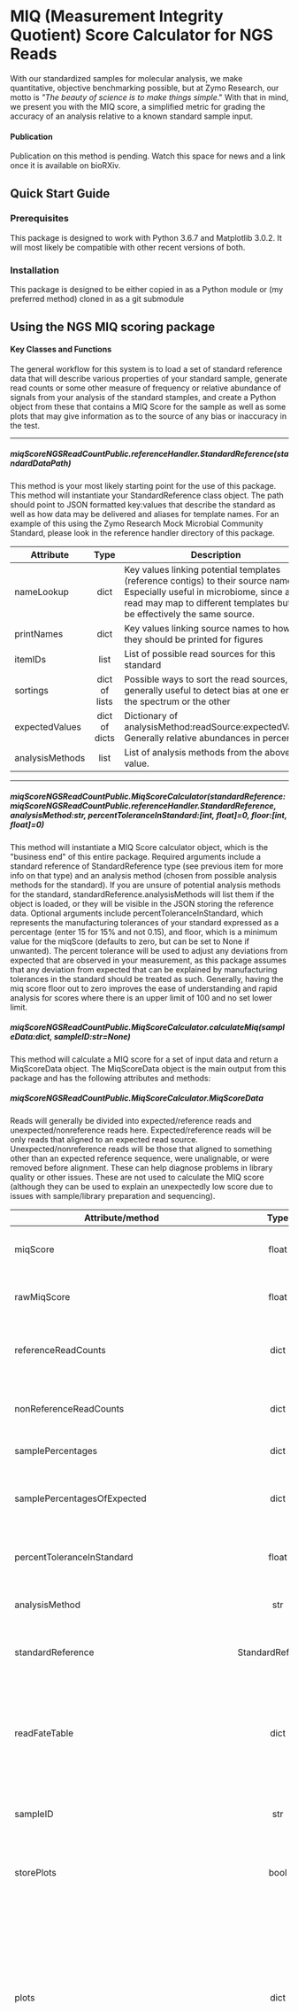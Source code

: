 # MIQ (Measurement Integrity Quotient) Score Calculator for NGS Reads

With our standardized samples for molecular analysis, we make quantitative, objective benchmarking possible, but at Zymo Research, our motto is *"The beauty of science is to make things simple*."  With that in mind, we present you with the MIQ score, a simplified metric for grading the accuracy of an analysis relative to a known standard sample input.

#### Publication
Publication on this method is pending.  Watch this space for news and a link once it is available on bioRXiv.

## Quick Start Guide

### Prerequisites

This package is designed to work with Python 3.6.7 and Matplotlib 3.0.2.  It will most likely be compatible with other recent versions of both.


### Installation

This package is designed to be either copied in as a Python module or (my preferred method) cloned in as a git submodule

## Using the NGS MIQ scoring package

#### Key Classes and Functions

The general workflow for this system is to load a set of standard reference data that will describe various properties of your standard sample, generate read counts or some other measure of frequency or relative abundance of signals from your analysis of the standard stamples, and create a Python object from these that contains a MIQ Score for the sample as well as some plots that may give information as to the source of any bias or inaccuracy in the test.

----------
##### miqScoreNGSReadCountPublic.referenceHandler.StandardReference(standardDataPath)
This method is your most likely starting point for the use of this package.  This method will instantiate your StandardReference class object.  The path should point to JSON formatted key:values that describe the standard as well as how data may be delivered and aliases for template names.  For an example of this using the Zymo Research Mock Microbial Community Standard, please look in the reference handler directory of this package.

| Attribute        | Type             | Description |
| --------------- |:--------------:|-------------|
nameLookup | dict | Key values linking potential templates (reference contigs) to their source name. Especially useful in microbiome, since a read may map to different templates but still be effectively the same source.
printNames | dict | Key values linking source names to how they should be printed for figures
itemIDs | list | List of possible read sources for this standard
sortings | dict of lists | Possible ways to sort the read sources, generally useful to detect bias at one end of the spectrum or the other
expectedValues | dict of dicts | Dictionary of analysisMethod:readSource:expectedValue.  Generally relative abundances in percent.
analysisMethods | list | List of analysis methods from the above value.

--------
##### miqScoreNGSReadCountPublic.MiqScoreCalculator(standardReference: *miqScoreNGSReadCountPublic.referenceHandler.StandardReference*, analysisMethod:*str*, percentToleranceInStandard:*[int, float]=0*, floor:*[int, float]=0*)
This method will instantiate a MIQ Score calculator object, which is the "business end" of this entire package.  Required arguments include a standard reference of StandardReference type (see previous item for more info on that type) and an analysis method (chosen from possible analysis methods for the standard).  If you are unsure of potential analysis methods for the standard, standardReference.analysisMethods will list them if the object is loaded, or they will be visible in the JSON storing the reference data.  Optional arguments include percentToleranceInStandard, which represents the manufacturing tolerances of your standard expressed as a percentage (enter 15 for 15% and not 0.15), and floor, which is a minimum value for the miqScore (defaults to zero, but can be set to None if unwanted).  The percent tolerance will be used to adjust any deviations from expected that are observed in your measurement, as this package assumes that any deviation from expected that can be explained by manufacturing tolerances in the standard should be treated as such.  Generally, having the miq score floor out to zero improves the ease of understanding and rapid analysis for scores where there is an upper limit of 100 and no set lower limit.

##### miqScoreNGSReadCountPublic.MiqScoreCalculator.calculateMiq(sampleData:*dict*, sampleID:str=*None*)
This method will calculate a MIQ score for a set of input data and return a MiqScoreData object.  The MiqScoreData object is the main output from this package and has the following attributes and methods:

##### miqScoreNGSReadCountPublic.MiqScoreCalculator.MiqScoreData
Reads will generally be divided into expected/reference reads and unexpected/nonreference reads here.  Expected/reference reads will be only reads that aligned to an expected read source.  Unexpected/nonreference reads will be those that aligned to something other than an expected reference sequence, were unalignable, or were removed before alignment.  These can help diagnose problems in library quality or other issues.  These are not used to calculate the MIQ score (although they can be used to explain an unexpectedly low score due to issues with sample/library preparation and sequencing).

| Attribute/method        | Type             | Description |
| --------------- |:--------------:|-------------|
miqScore | float | The MIQ score, which may be floored if a floor value was set when calculating
rawMiqScore | float | The MIQ score without any floor.  Will be equivalent to miqScore if no floor was set
referenceReadCounts | dict | Key values of reads from expected sources:count. Keys will be their unique identifier from the StandardReference object
nonReferenceReadCounts	|	dict	|	Dictionary with all nonreference/unexpected read counts and counts of any reads removed prior to alignment
samplePercentages	|	dict	|	Relative abundances of each reference read
samplePercentagesOfExpected	|	dict	|	Abundances of each reference read type relative to expected (*ie*. 100 means that the count seen was **exactly** what was expected)
percentToleranceInStandard	|	float	|	Directly stored from the MiqScoreCalculator object that created it for tracibility
analysisMethod	|	str	|	Directly stored from the MiqScoreCalculator object that created it for tracibility
standardReference	|	StandardReference	|	Directly stored from the MiqScoreCalculator object that created it for tracibility
readFateTable	|	dict	|	This table will be similar to nonReferenceReadCounts except that it will contain an additional group called "Reference" that has a count of all reads that ultimately aligned to an expected reference sequence.
sampleID	|	str	|	Directly stored from the MiqScoreCalculator object that created it for tracibility
storePlots	|	bool	|	If set to false, plots will be regenerated each time the plot creation method is called, otherwise they will be stored (see below for how)
plots	|	dict	|	Dictionary used to store plots.  Plots are all stored as base64-encoded PNG files (although other formats can be specified when calling the plot creation method).  Keys will be plot names or groups of plots. Values will either be the base64 string of the plot file or, if is a group of plots (such as radar plots), a dictionary of plotName:plotData in base64.
makeReadFateChart(format:*str="png"*, forceRedraw:*bool=False*, readFatePrintNames:*dict=None*)	|	str (base64)	|	Generates a pie chart describing the fate of all reads that entered the analysis from the read fate table.  Expected reads will be grouped as "Reference."  *format* should denote a valid file saving format for matplotlib and defaults to PNG (although SVG is another very good option for vector format).  *forceRedraw* will cause the plot to be regenerated even if it has already been saved. *readFatePrintNames* can contain a dictionary where any read fate identifier in the read fate table with a key present will be changed to the corresponding value when generating a key for the figure.
makeRadarPlots(format:str="png", forceRedraw:bool=False)	|	dict of str:base64	|	Iterates over possible sorting methods for standard and generates radar plots to help with bias detection.  Output will be a dictionary of sortingMethod:base64 of plot.  This takes optional *format* and *forceRedraw* objects with the same behavior as *makeReadFateChart*.
makeCompositionBarPlot(goodExample:dict=None, badExample:dict=None)	|	str (base64)	|	Makes a composition bar plot that is typical of microbiome samples.  Can take in a good example of samplePercentages (in a dictionary) and a badExample likewise.
jsonOutput	|	str	|	Returns a string of JSON-formatted output to store a detailed report on the sample

-----

##### miqScoreNGSReadCountPublic.MiqScoreCalculator.generateReport(replacementTable:*dict*, template:*str*, sampleMiq:*MiqScoreData*, goodExampleMiq:*MiqScoreData*, badExampleMiq:*MiqScoreData*, readFatePrintNames:*dict=None*)
Reads will generally be divided into expected/reference reads and unexpected/nonreference reads here.  Expected/reference reads will be only reads that aligned to an expected read source.  Unexpected/nonreference reads will be those that aligned to something other than an expected reference sequence, were unalignable, or were removed before alignment.  These can help diagnose problems in library quality or other issues.  These are not used to calculate the MIQ score (although they can be used to explain an unexpectedly low score due to issues with sample/library preparation and sequencing).

| Attribute/method        | Type             | Description |
| --------------- |:--------------:|-------------|
replacementTable	|	dict	|	Dictionary of values to replace in the HTML template (value identifiers should be surrounded with two percent symbols for %%VALUE%%
template	|	str (HTML template)	|	HTML template with values to be replaced surrounded by double percents (see above)


## Contributing

We welcome and encourage contributions to this project from the scientific community and will happily accept and acknowledge input (and possibly provide some free kits as a thank you).  We aim to provide a positive and inclusive environment for contributors that is free of any harassment or excessively harsh criticism. Our Golden Rule: *Treat others as you would like to be treated*.

## Versioning

We use a modification of [Semantic Versioning](https://semvar.org) to identify our releases.

Release identifiers will be *major.minor.patch*

Major release: Newly required parameter or other change that is not entirely backwards compatible
Minor release: New optional parameter
Patch release: No changes to parameters

## Authors

- **Michael M. Weinstein** - *Project Lead, Programming and Design* - [michael-weinstein](https://github.com/michael-weinstein)
- **Aishani Prem** - *Testing, Design* - [AishaniPrem](https://github.com/AishaniPrem)
- **Mingda Jin** - *Testing, Code Review* - [jinmingda](https://github.com/jinmingda)
- **Shuiquan Tang** - *Design* - [shuiquantang](https://github.com/shuiquantang)
- **Jeffrey Bhasin** - *Design, Code Review* - [jeffbhasin](https://github.com/jeffbhasin)
- **Justin J. Lin**  - *Design* - [jjlinscientist](https://github.com/jjlinscientist)
- **Ryan Kemp**  - *Design* - [Zymo Research](https://www.zymoresearch.com)
- **Brian Janssen**  - *Design* - [Zymo Research](https://www.zymoresearch.com)

See also the list of [contributors](https://github.com/Zymo-Research/miqScoreNGSReadCountPublic/contributors) who participated in this project.

## License

This project is not currently licensed  it will likely be licensed under the GNU GPLv3 License - see the [LICENSE](LICENSE) file for details.
This license restricts the usage of this application for non-open sourced systems. Please contact the authors for questions related to relicensing of this software in non-open sourced systems.

## Acknowledgments

We would like to thank the following, without whom this would not have happened:
* The Python Foundation
* The staff at Zymo Research
* Our customers

---------------------------------------------------------------------------------------------------------------------

#### If you like this software, please let us know at info@zymoresearch.com.
#### Please support our continued development of free and open-source microbiomics applications by checking out the latest microbiomics offerings from [ZymoBIOMICS](https://www.zymoresearch.com/pages/zymobiomics-portfolio)



